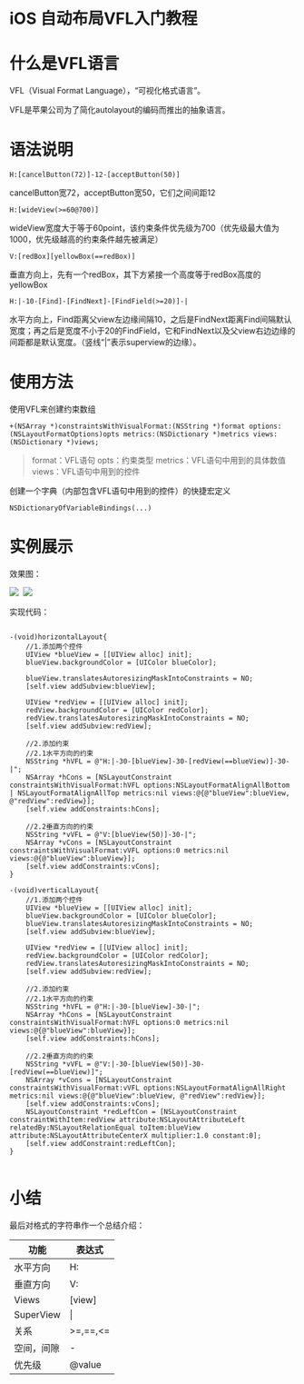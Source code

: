 # iOS 自动布局VFL入门教程

# 什么是VFL语言

VFL（Visual Format Language），“可视化格式语言”。

VFL是苹果公司为了简化autolayout的编码而推出的抽象语言。

# 语法说明



```
H:[cancelButton(72)]-12-[acceptButton(50)]
```
cancelButton宽72，acceptButton宽50，它们之间间距12
 

```
H:[wideView(>=60@700)]
```
wideView宽度大于等于60point，该约束条件优先级为700（优先级最大值为1000，优先级越高的约束条件越先被满足）

```  
V:[redBox][yellowBox(==redBox)]
```
垂直方向上，先有一个redBox，其下方紧接一个高度等于redBox高度的yellowBox

```  
H:|-10-[Find]-[FindNext]-[FindField(>=20)]-|
```
水平方向上，Find距离父view左边缘间隔10，之后是FindNext距离Find间隔默认宽度；再之后是宽度不小于20的FindField，它和FindNext以及父view右边边缘的间距都是默认宽度。（竖线“|”表示superview的边缘）。

# 使用方法

使用VFL来创建约束数组

```
+(NSArray *)constraintsWithVisualFormat:(NSString *)format options:(NSLayoutFormatOptions)opts metrics:(NSDictionary *)metrics views:(NSDictionary *)views;
```
  
> format：VFL语句
> opts：约束类型
> metrics：VFL语句中用到的具体数值
> views：VFL语句中用到的控件
  
创建一个字典（内部包含VFL语句中用到的控件）的快捷宏定义

```
NSDictionaryOfVariableBindings(...)
```
# 实例展示

效果图：

![](media/292326-20160121095129640-876778630.png)  ![](media/292326-20160121095156562-1364787385.png)

实现代码：

```

-(void)horizontalLayout{
    //1.添加两个控件
    UIView *blueView = [[UIView alloc] init];
    blueView.backgroundColor = [UIColor blueColor];
    
    blueView.translatesAutoresizingMaskIntoConstraints = NO;
    [self.view addSubview:blueView];
    
    UIView *redView = [[UIView alloc] init];
    redView.backgroundColor = [UIColor redColor];
    redView.translatesAutoresizingMaskIntoConstraints = NO;
    [self.view addSubview:redView];
    
    //2.添加约束
    //2.1水平方向的约束
    NSString *hVFL = @"H:|-30-[blueView]-30-[redView(==blueView)]-30-|";
    NSArray *hCons = [NSLayoutConstraint constraintsWithVisualFormat:hVFL options:NSLayoutFormatAlignAllBottom | NSLayoutFormatAlignAllTop metrics:nil views:@{@"blueView":blueView, @"redView":redView}];
    [self.view addConstraints:hCons];
    
    //2.2垂直方向的约束
    NSString *vVFL = @"V:[blueView(50)]-30-|";
    NSArray *vCons = [NSLayoutConstraint constraintsWithVisualFormat:vVFL options:0 metrics:nil views:@{@"blueView":blueView}];
    [self.view addConstraints:vCons];
}

-(void)verticalLayout{
    //1.添加两个控件
    UIView *blueView = [[UIView alloc] init];
    blueView.backgroundColor = [UIColor blueColor];
    blueView.translatesAutoresizingMaskIntoConstraints = NO;
    [self.view addSubview:blueView];

    UIView *redView = [[UIView alloc] init];
    redView.backgroundColor = [UIColor redColor];
    redView.translatesAutoresizingMaskIntoConstraints = NO;
    [self.view addSubview:redView];

    //2.添加约束
    //2.1水平方向的约束
    NSString *hVFL = @"H:|-30-[blueView]-30-|";
    NSArray *hCons = [NSLayoutConstraint constraintsWithVisualFormat:hVFL options:0 metrics:nil views:@{@"blueView":blueView}];
    [self.view addConstraints:hCons];

    //2.2垂直方向的约束
    NSString *vVFL = @"V:|-30-[blueView(50)]-30-[redView(==blueView)]";
    NSArray *vCons = [NSLayoutConstraint constraintsWithVisualFormat:vVFL options:NSLayoutFormatAlignAllRight metrics:nil views:@{@"blueView":blueView, @"redView":redView}];
    [self.view addConstraints:vCons];
    NSLayoutConstraint *redLeftCon = [NSLayoutConstraint constraintWithItem:redView attribute:NSLayoutAttributeLeft relatedBy:NSLayoutRelationEqual toItem:blueView attribute:NSLayoutAttributeCenterX multiplier:1.0 constant:0];
    [self.view addConstraint:redLeftCon];
}


```

# 小结

最后对格式的字符串作一个总结介绍：


| 功能 | 表达式 |
| --- | --- |
| 水平方向 | H: |
| 垂直方向 | V: |
| Views | [view] |
| SuperView | \| |
| 关系 | >=,==,<= |
| 空间，间隙 | - |
| 优先级 | @value |
 

